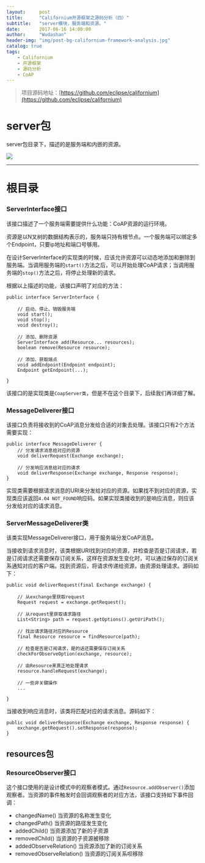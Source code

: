 ```yaml
---
layout:     post
title:      "Californium开源框架之源码分析（四）"
subtitle:   "server模块，服务端和资源。"
date:       2017-06-16 14:00:00
author:     "Wudashan"
header-img: "img/post-bg-californium-framework-analysis.jpg"
catalog: true
tags:
    - Californium
    - 开源框架
    - 源码分析
    - CoAP
---
```


> 项目源码地址：[https://github.com/eclipse/californium](https://github.com/eclipse/californium)

# server包

server包目录下，描述的是服务端和内嵌的资源。

![](http://o7x0ygc3f.bkt.clouddn.com/Californium%E5%BC%80%E6%BA%90%E6%A1%86%E6%9E%B6%E5%88%86%E6%9E%90/server%E5%8C%85_01.png)

---

# 根目录

### ServerInterface接口

该接口描述了一个服务端需要提供什么功能：CoAP资源的运行环境。

资源是以N叉树的数据结构表示的，服务端只持有根节点。一个服务端可以绑定多个Endpoint，只要ip地址和端口号够用。

在设计ServerInterface的实现类的时候，应该允许资源可以动态地添加和删除到服务端。当调用服务端的`start()`方法之后，可以开始处理CoAP请求；当调用服务端的`stop()`方法之后，将停止处理新的请求。

根据以上描述的功能，该接口声明了对应的方法：

```
public interface ServerInterface {
    
    // 启动、停止、销毁服务端
    void start();
    void stop();
    void destroy();
    
    // 添加、删除资源
    ServerInterface add(Resource... resources);
    boolean remove(Resource resource);
    
    // 添加、获取端点
    void addEndpoint(Endpoint endpoint);
    Endpoint getEndpoint(...);

}

```

该接口的是实现类是`CoapServer类`，但是不在这个目录下，后续我们再详细了解。

### MessageDeliverer接口

该接口负责将接收到的CoAP消息分发给合适的对象去处理。该接口只有2个方法需要实现：

```
public interface MessageDeliverer {
    // 分发请求消息给对应的资源
    void deliverRequest(Exchange exchange);
  
    // 分发响应消息给对应的请求
    void deliverResponse(Exchange exchange, Response response);
}
```

实现类需要根据请求消息的URI来分发给对应的资源。如果找不到对应的资源，实现类应该返回`4.04 NOT_FOUND`响应码。如果实现类接收到的是响应消息，则应该分发给对应的请求消息。

### ServerMessageDeliverer类

该类实现MessageDeliverer接口，用于服务端分发CoAP消息。

当接收到请求消息时，该类根据URI找到对应的资源，并检查是否是订阅请求，若是订阅请求还需要保存订阅关系，这样在资源发生变化时，可以通过保存的订阅关系通知对应的客户端。找到资源后，将请求传递给资源，由资源处理请求。源码如下：

```
public void deliverRequest(final Exchange exchange) {

    // 从exchange里获取request
    Request request = exchange.getRequest();
    
    // 从request里获取请求路径
    List<String> path = request.getOptions().getUriPath();
    
    // 找出请求路径对应的Resource
    final Resource resource = findResource(path);
    
    // 检查是否是订阅请求，是的话还需要保存订阅关系
    checkForObserveOption(exchange, resource);
    
    // 由Resource来真正地处理请求
    resource.handleRequest(exchange);
    
    // 一些非关键操作
    ...
    
}
```

当接收到响应消息时，该类将匹配对应的请求消息。源码如下：

```
public void deliverResponse(Exchange exchange, Response response) {
    exchange.getRequest().setResponse(response);
}
```

## resources包

### ResourceObserver接口

这个接口使用的是设计模式中的观察者模式。通过`Resource.addObserver()`添加观察者。当资源的事件触发时会回调观察者的对应方法，该接口支持如下事件回调：

 - changedName() 当资源的名称发生变化
 - changedPath() 当资源的路径发生变化
 - addedChild() 当资源添加了新的子资源
 - removedChild() 当资源的子资源被移除
 - addedObserveRelation() 当资源添加了新的订阅关系
 - removedObserveRelation() 当资源的订阅关系呗移除

 

